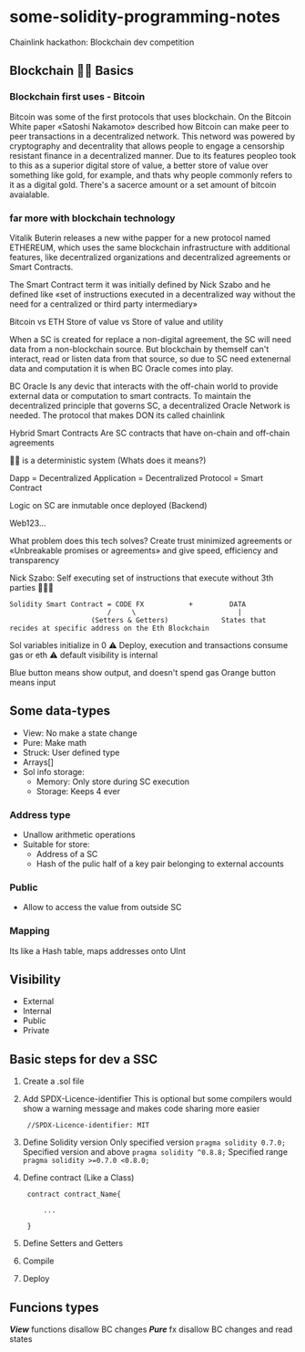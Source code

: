 # some-solidity-programming-notes

Chainlink hackathon: Blockchain dev competition

## Blockchain 🎲🔗 Basics

### Blockchain first uses - Bitcoin

Bitcoin was some of the first protocols that uses blockchain. On the Bitcoin White paper «Satoshi Nakamoto» described how Bitcoin can make peer to peer transactions in a decentralized network. This netword was powered by cryptography and decentrality that allows people to engage a censorship resistant finance in a decentralized manner. Due to its features peopleo took to this as a superior digital store of value, a better store of value over something like gold, for example, and thats why people commonly refers to it as a digital gold. There's a sacerce amount or a set amount of bitcoin avaialable.

### far more with blockchain technology

Vitalik Buterin releases a new withe papper for a new protocol named ETHEREUM, which uses the same blockchain infrastructure with additional features, like decentralized organizations and decentralized agreements or Smart Contracts.

The Smart Contract term it was initially defined by Nick Szabo and he defined like «set of instructions executed in a decentralized way without the need for a centralized or third party intermediary»

Bitcoin vs ETH
Store of value vs Store of value and utility

When a SC is created for replace a non-digital agreement, the SC will need data from a non-blockchain source. But blockchain by themself can't interact, read or listen data from that source, so due to SC  need extenernal data and computation it is when BC Oracle comes into play.

BC Oracle
Is any devic that interacts with the off-chain world to provide external data or computation to smart contracts. To maintain the decentralized principle that governs SC, a decentralized Oracle Network is needed. The protocol that makes DON its called chainlink

Hybrid Smart Contracts
Are SC contracts that have on-chain and off-chain agreements

🎲🔗 is a deterministic system (Whats does it means?)

Dapp = Decentralized Application = Decentralized Protocol = Smart Contract

Logic on SC are inmutable once deployed (Backend)

Web123...

What problem does this tech solves?
Create trust minimized agreements or «Unbreakable promises or agreements» and give speed, efficiency and transparency

Nick Szabo: Self executing set of instructions that execute without 3th parties 🙎🏻‍♂️

    Solidity Smart Contract = CODE FX           +         DATA
                            /     \                         |
                        (Setters & Getters)             States that recides at specific address on the Eth Blockchain

Sol variables initialize in 0
⚠️ Deploy, execution and transactions consume gas or eth ⚠️
default visibility is internal

Blue button means show output, and doesn't spend gas
Orange button means input

## Some data-types

- View: No make a state change
- Pure: Make math
- Struck: User defined type
- Arrays[]
- Sol info storage:
  - Memory: Only store during SC execution
  - Storage: Keeps 4 ever

### Address type

- Unallow arithmetic operations
- Suitable for store:
  - Address of a SC
  - Hash of the pulic half of a key pair belonging to external accounts

### Public

- Allow to access the value from outside SC

### Mapping

Its like a Hash table, maps addresses onto UInt

## Visibility

- External
- Internal
- Public
- Private

## Basic steps for dev a SSC

1. Create a .sol file
2. Add SPDX-Licence-identifier
This is optional but some compilers would show a warning message and makes code sharing more easier

        //SPDX-Licence-identifier: MIT
3. Define Solidity version
Only specified version
``pragma solidity 0.7.0;``
Specified version and above
``pragma solidity ^0.8.8;``
Specified range
``pragma solidity >=0.7.0 <0.8.0;``

4. Define contract (Like a Class)

        contract contract_Name{

            ...

        }

5. Define Setters and Getters
6. Compile
7. Deploy


## Funcions types

***View*** functions disallow BC changes
***Pure*** fx disallow BC changes and read states